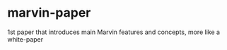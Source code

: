 # marvin-paper
1st paper that introduces main Marvin features and concepts, more like a white-paper
